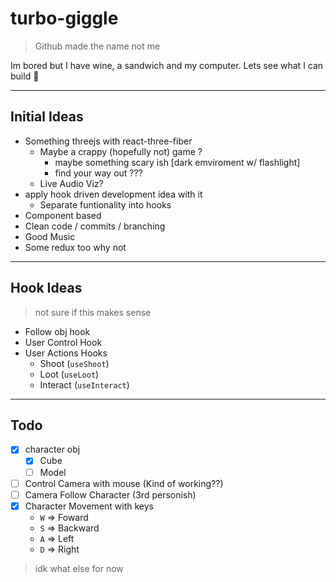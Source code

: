 # turbo-giggle

> Github made the name not me

Im bored but I have wine, a sandwich and my computer. Lets see what I can build 👀

---

## Initial Ideas

- Something threejs with react-three-fiber
  - Maybe a crappy (hopefully not) game ?
    - maybe something scary ish [dark emviroment w/ flashlight]
    - find your way out ???
  - Live Audio Viz?
- apply hook driven development idea with it
  - Separate funtionality into hooks
- Component based
- Clean code / commits / branching
- Good Music
- Some redux too why not

---

## Hook Ideas

> not sure if this makes sense

- Follow obj hook
- User Control Hook
- User Actions Hooks
  - Shoot (`useShoot`)
  - Loot (`useLoot`)
  - Interact (`useInteract`)

---

## Todo

- [x] character obj
  - [x] Cube
  - [ ] Model
- [ ] Control Camera with mouse (Kind of working??)
- [ ] Camera Follow Character (3rd personish)
- [x] Character Movement with keys 
  - `W` => Foward
  - `S` => Backward
  - `A` => Left
  - `D` => Right

> idk what else for now
